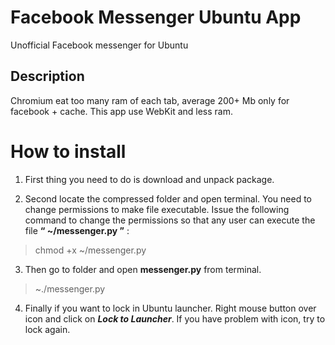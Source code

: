 # Facebook Messenger Ubuntu App
Unofficial Facebook messenger for Ubuntu

## Description

Chromium eat too many ram of each tab, average 200+ Mb only for facebook + cache. 
This app use WebKit and less ram.

# How to install
1. First thing you need to do is download and unpack package.

2. Second locate the compressed folder and open terminal. 
You need to change permissions to make file executable.
Issue the following command to change the permissions so that any user can execute the file **“ ~/messenger.py ”** :

  > chmod +x ~/messenger.py

3. Then go to folder and open **messenger.py** from terminal. 

  > ~./messenger.py

4. Finally if you want to lock in Ubuntu launcher. 
Right mouse button over icon and click on **_Lock to Launcher_**. 
If you have problem with icon, try to lock again.
